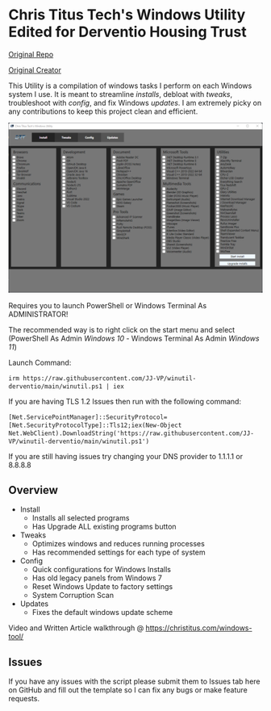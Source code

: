 # Chris Titus Tech's Windows Utility Edited for Derventio Housing Trust

[Original Repo](https://github.com/ChrisTitusTech/winutil)

[Original Creator](https://github.com/ChrisTitusTech)

This Utility is a compilation of windows tasks I perform on each Windows system I use. It is meant to streamline *installs*, debloat with *tweaks*, troubleshoot with *config*, and fix Windows *updates*. I am extremely picky on any contributions to keep this project clean and efficient. 

![screen-install](screen-install.png)

Requires you to launch PowerShell or Windows Terminal As ADMINISTRATOR! 

The recommended way is to right click on the start menu and select (PowerShell As Admin *Windows 10* - Windows Terminal As Admin *Windows 11*)

Launch Command:

```
irm https://raw.githubusercontent.com/JJ-VP/winutil-derventio/main/winutil.ps1 | iex
```
If you are having TLS 1.2 Issues then run with the following command:
```
[Net.ServicePointManager]::SecurityProtocol=[Net.SecurityProtocolType]::Tls12;iex(New-Object Net.WebClient).DownloadString('https://raw.githubusercontent.com/JJ-VP/winutil-derventio/main/winutil.ps1')
```
If you are still having issues try changing your DNS provider to 1.1.1.1 or 8.8.8.8

## Overview

- Install
  - Installs all selected programs
  - Has Upgrade ALL existing programs button
- Tweaks
  - Optimizes windows and reduces running processes
  - Has recommended settings for each type of system
- Config
  - Quick configurations for Windows Installs
  - Has old legacy panels from Windows 7
  - Reset Windows Update to factory settings
  - System Corruption Scan
- Updates
  - Fixes the default windows update scheme

Video and Written Article walkthrough @ <https://christitus.com/windows-tool/>

## Issues

If you have any issues with the script please submit them to Issues tab here on GitHub and fill out the template so I can fix any bugs or make feature requests. 


